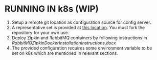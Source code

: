 # RUNNING IN k8s (WIP)
1. Setup a remote git location as configuration source for config server.
2. A representative set is provided at [this location](https://github.ibm.com/chaudhary-amit/ms-boot-camp-docker-config). You must fork the repository for your own use.
3. Deploy Zipkin and RabbitMQ containers by following instructions in *RabbitMQZipkinDockerInstallationInstructions.docx*
3. The provided configuration requires some environment variable to be set on k8s which are mentioned in relevant sections.
